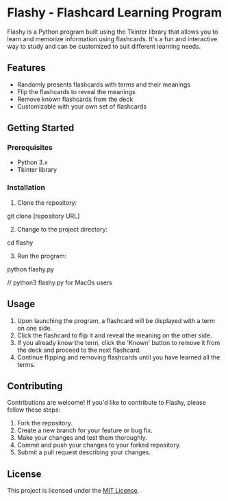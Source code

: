 # Flashy - Flashcard Learning Program

Flashy is a Python program built using the Tkinter library that allows you to learn and memorize information using flashcards. It's a fun and interactive way to study and can be customized to suit different learning needs.

## Features

- Randomly presents flashcards with terms and their meanings
- Flip the flashcards to reveal the meanings
- Remove known flashcards from the deck
- Customizable with your own set of flashcards

## Getting Started

### Prerequisites

- Python 3.x
- Tkinter library

### Installation

1. Clone the repository:

git clone [repository URL]

2. Change to the project directory:

cd flashy

3. Run the program:

python flashy.py

// python3 flashy.py for MacOs users


## Usage

1. Upon launching the program, a flashcard will be displayed with a term on one side.
2. Click the flashcard to flip it and reveal the meaning on the other side.
3. If you already know the term, click the 'Known' button to remove it from the deck and proceed to the next flashcard.
4. Continue flipping and removing flashcards until you have learned all the terms.

## Contributing

Contributions are welcome! If you'd like to contribute to Flashy, please follow these steps:

1. Fork the repository.
2. Create a new branch for your feature or bug fix.
3. Make your changes and test them thoroughly.
4. Commit and push your changes to your forked repository.
5. Submit a pull request describing your changes.

## License

This project is licensed under the [MIT License](LICENSE).
